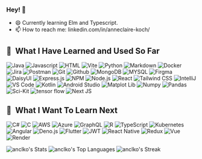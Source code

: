 ### Hey! 👋

- 😄 Currently learning Elm and Typescript.
- 📫 How to reach me: linkedin.com/in/anneclaire-koch/


<h2> 🚀 &nbsp;What I Have Learned and Used So Far</h2>
<p align="left">
<img src="https://img.shields.io/badge/java-%23ED8B00.svg?style=for-the-badge&logo=openjdk&logoColor=white" alt="Java"/>
<img src="https://img.shields.io/badge/javascript-%23323330.svg?style=for-the-badge&logo=javascript&logoColor=%23F7DF1E" alt="Javascript"/>
<img src="https://img.shields.io/badge/html5-%23E34F26.svg?style=for-the-badge&logo=html5&logoColor=white" alt="HTML"/>
<img src="https://img.shields.io/badge/vite-%23646CFF.svg?style=for-the-badge&logo=vite&logoColor=white" alt="Vite"/>
<img src="https://img.shields.io/badge/python-3670A0?style=for-the-badge&logo=python&logoColor=ffdd54" alt="Python"/>
<img src="https://img.shields.io/badge/markdown-%23000000.svg?style=for-the-badge&logo=markdown&logoColor=white" alt="Markdown"/>
<img src="https://img.shields.io/badge/docker-%230db7ed.svg?style=for-the-badge&logo=docker&logoColor=white" alt="Docker"/>
<img src="https://img.shields.io/badge/jira-%230A0FFF.svg?style=for-the-badge&logo=jira&logoColor=white" alt="Jira"/>
<img src="https://img.shields.io/badge/Postman-FF6C37?style=for-the-badge&logo=postman&logoColor=white" alt="Postman"/>
<img src="https://img.shields.io/badge/git-%23F05033.svg?style=for-the-badge&logo=git&logoColor=white" alt="Git"/>
<img src="https://img.shields.io/badge/github-%23121011.svg?style=for-the-badge&logo=github&logoColor=white" alt="Github"/>
<img src="https://img.shields.io/badge/MongoDB-%234ea94b.svg?style=for-the-badge&logo=mongodb&logoColor=white" alt="MongoDB"/>
<img src="https://img.shields.io/badge/mysql-4479A1.svg?style=for-the-badge&logo=mysql&logoColor=white" alt="MYSQL"/>
<img src="https://img.shields.io/badge/figma-%23F24E1E.svg?style=for-the-badge&logo=figma&logoColor=white" alt="Firgma"/>
<img src="https://img.shields.io/badge/daisyui-5A0EF8?style=for-the-badge&logo=daisyui&logoColor=white" alt="DaisyUI"/>
<img src="https://img.shields.io/badge/express.js-%23404d59.svg?style=for-the-badge&logo=express&logoColor=%2361DAFB" alt="Express.js"/>
<img src="https://img.shields.io/badge/NPM-%23CB3837.svg?style=for-the-badge&logo=npm&logoColor=white" alt="NPM"/>
<img src="https://img.shields.io/badge/node.js-6DA55F?style=for-the-badge&logo=node.js&logoColor=white" alt="Node.js"/>
<img src="https://img.shields.io/badge/react-%2320232a.svg?style=for-the-badge&logo=react&logoColor=%2361DAFB" alt="React"/>
<img src="https://img.shields.io/badge/tailwindcss-%2338B2AC.svg?style=for-the-badge&logo=tailwind-css&logoColor=white" alt="Tailwind CSS"/>
<img src="https://img.shields.io/badge/IntelliJIDEA-000000.svg?style=for-the-badge&logo=intellij-idea&logoColor=white" alt="IntelliJ"/>
<img src="https://img.shields.io/badge/Visual%20Studio%20Code-0078d7.svg?style=for-the-badge&logo=visual-studio-code&logoColor=white" alt="VS Code"/>
<img src="https://img.shields.io/badge/Kotlin-7F52FF?style=for-the-badge&logo=Kotlin&logoColor=white" alt="Kotlin"/>
<img src="https://img.shields.io/badge/android%20studio-346ac1?style=for-the-badge&logo=android%20studio&logoColor=white" alt="Android Studio"/>
<img src="https://img.shields.io/badge/Matplotlib-%23ffffff.svg?style=for-the-badge&logo=Matplotlib&logoColor=black" alt="Matplot Lib"/>
<img src="https://img.shields.io/badge/numpy-%23013243.svg?style=for-the-badge&logo=numpy&logoColor=white" alt="Numpy"/>
<img src="https://img.shields.io/badge/pandas-%23150458.svg?style=for-the-badge&logo=pandas&logoColor=white" alt="Pandas"/>
<img src="https://img.shields.io/badge/scikit--learn-%23F7931E.svg?style=for-the-badge&logo=scikit-learn&logoColor=white" alt="Sci-Kit"/>
<img src="https://img.shields.io/badge/TensorFlow-%23FF6F00.svg?style=for-the-badge&logo=TensorFlow&logoColor=white" alt="tensor flow"/>
<img src="https://img.shields.io/badge/Next-black?style=for-the-badge&logo=next.js&logoColor=white" alt="Next JS"/>

</p>

<h2> 🚀 &nbsp;What I Want To Learn Next</h2>
<p align="left">
<img src="https://img.shields.io/badge/c%23-%23239120.svg?style=for-the-badge&logo=csharp&logoColor=white" alt="C#"/>
<img src="https://img.shields.io/badge/c-%2300599C.svg?style=for-the-badge&logo=c&logoColor=white" alt="C"/>
<img src="https://img.shields.io/badge/AWS-%23FF9900.svg?style=for-the-badge&logo=amazon-aws&logoColor=white" alt="AWS"/>
<img src="https://img.shields.io/badge/azure-%230072C6.svg?style=for-the-badge&logo=microsoftazure&logoColor=white" alt="Azure"/>
<img src="https://img.shields.io/badge/-GraphQL-E10098?style=for-the-badge&logo=graphql&logoColor=white" alt="GraphQL"/>
<img src="https://img.shields.io/badge/r-%23276DC3.svg?style=for-the-badge&logo=r&logoColor=white" alt="R"/>
<img src="https://img.shields.io/badge/typescript-%23007ACC.svg?style=for-the-badge&logo=typescript&logoColor=white" alt="TypeScript"/>
<img src="https://img.shields.io/badge/kubernetes-%23326ce5.svg?style=for-the-badge&logo=kubernetes&logoColor=white" alt="Kubernetes"/>
<img src="https://img.shields.io/badge/angular.js-%23E23237.svg?style=for-the-badge&logo=angularjs&logoColor=white" alt="Angular"/>
<img src="https://img.shields.io/badge/deno%20js-000000?style=for-the-badge&logo=deno&logoColor=white" alt="Deno.js"/>
<img src="https://img.shields.io/badge/Flutter-%2302569B.svg?style=for-the-badge&logo=Flutter&logoColor=white" alt="Flutter"/>
<img src="https://img.shields.io/badge/JWT-black?style=for-the-badge&logo=JSON%20web%20tokens" alt="JWT"/>
<img src="https://img.shields.io/badge/react_native-%2320232a.svg?style=for-the-badge&logo=react&logoColor=%2361DAFB" alt="React Native"/>
<img src="https://img.shields.io/badge/redux-%23593d88.svg?style=for-the-badge&logo=redux&logoColor=white" alt="Redux"/>
<img src="https://img.shields.io/badge/vuejs-%2335495e.svg?style=for-the-badge&logo=vuedotjs&logoColor=%234FC08D" alt="Vue"/>
<img src="https://img.shields.io/badge/Render-%46E3B7.svg?style=for-the-badge&logo=render&logoColor=white" alt="Render"/>
</p>

![anclko's Stats](https://github-readme-stats.vercel.app/api?username=anclko&theme=highcontrast&show_icons=true&hide_border=false&count_private=true)
![anclko's Top Languages](https://github-readme-stats.vercel.app/api/top-langs/?username=anclko&theme=highcontrast&show_icons=true&hide_border=false&layout=compact)
![anclko's Streak](https://github-readme-streak-stats.herokuapp.com/?user=anclko&theme=highcontrast&hide_border=false)

